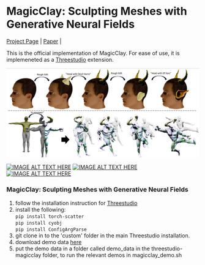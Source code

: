 # MagicClay: Sculpting Meshes with Generative Neural Fields


[Project Page](https://amirbarda.github.io/MagicClay.github.io/) | [Paper](https://arxiv.org/pdf/2403.02460.pdf) |

This is the official implementation of MagicClay. For ease of use, it is implemeneted as a [Threestudio](https://github.com/threestudio-project/threestudio) extension.

![alt text](https://github.com/amir90/MagicClay/blob/main/assets/teaser.png?raw=true)

[![IMAGE ALT TEXT HERE](https://img.youtube.com/vi/O4WQlJ_m_XE/0.jpg)](https://www.youtube.com/watch?v=O4WQlJ_m_XE)
[![IMAGE ALT TEXT HERE](https://img.youtube.com/vi/_qA_5K4QNtg/0.jpg)](https://www.youtube.com/watch?v=_qA_5K4QNtg)
[![IMAGE ALT TEXT HERE](https://img.youtube.com/vi/e6vkxpVnsdI/0.jpg)](https://www.youtube.com/watch?v=e6vkxpVnsdI)


### MagicClay: Sculpting Meshes with Generative Neural Fields


1. follow the installation instruction for [Threestudio](https://github.com/threestudio-project/threestudio)
3. install the following: <br/>
```pip install torch-scatter```<br/>
```pip install cyobj```<br/>
```pip install ConfigArgParse```<br/>
3. git clone in to the 'custom' folder in the main Threestudio installation.
4. download demo data [here](https://drive.google.com/drive/folders/1FT6CuIwp2qA9JKN2SA6mqg7jabMrbDaf?usp=sharing)
5. put the demo data in a folder called demo_data in the threestudio-magicclay folder, to run the relevant demos in magicclay_demo.sh
